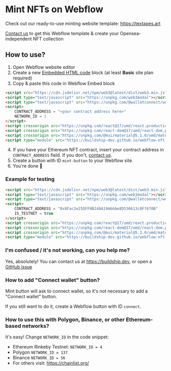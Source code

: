 # Mint NFTs on Webflow

Check out our ready-to-use minting website template: https://textapes.art

[Contact us](https://buildship.dev) to get this Webflow template & create your Opensea-independent NFT collection

## How to use?
1. Open Webflow website editor
2. Create a new [Embedded HTML code](https://university.webflow.com/lesson/custom-code-embed) block (at least **Basic** site plan required)
3. Copy & paste this code in Webflow Embed block
```html
<script src="https://cdn.jsdelivr.net/npm/web3@latest/dist/web3.min.js"></script>
<script type="text/javascript" src="https://unpkg.com/web3modal"></script>
<script type="text/javascript" src="https://unpkg.com/@walletconnect/web3-provider"></script>
<script>
    CONTRACT_ADDRESS = "<your contract address here>"
    NETWORK_ID = 1
</script>
<script crossorigin src="https://unpkg.com/react@17/umd/react.production.min.js"></script>
<script crossorigin src="https://unpkg.com/react-dom@17/umd/react-dom.production.min.js"></script>
<script crossorigin src="https://unpkg.com/@mui/material@5.1.0/umd/material-ui.production.min.js"></script>
<script type="module" src="https://buildship-dev.github.io/webflow-nft-components/mint/index.js"></script>
```
4. If you have your Ethereum NFT contract, insert your contract address in `CONTRACT_ADDRESS` field. If you don't, [contact us](https://buildship.dev).
5. Create a button with ID `mint-button` to your Webflow site.
6. You're done 🎉


### Example for testing
```html
<script src="https://cdn.jsdelivr.net/npm/web3@latest/dist/web3.min.js"></script>
<script type="text/javascript" src="https://unpkg.com/web3modal"></script>
<script type="text/javascript" src="https://unpkg.com/@walletconnect/web3-provider"></script>
<script>
    CONTRACT_ADDRESS = "0x8Fac2e25DFF0B248A19A66Ae8D530613c8Ff670B"
    IS_TESTNET = true
</script>
<script crossorigin src="https://unpkg.com/react@17/umd/react.production.min.js"></script>
<script crossorigin src="https://unpkg.com/react-dom@17/umd/react-dom.production.min.js"></script>
<script crossorigin src="https://unpkg.com/@mui/material@5.1.0/umd/material-ui.production.min.js"></script>
<script type="module" src="https://buildship-dev.github.io/webflow-nft-components/mint/index.js"></script>
```

### I'm confused / it's not working, can you help me?
Yes, absolutely! You can contact us at https://buildship.dev, or open a [GitHub issue](https://github.com/buildship-dev/webflow-nft-components/issues/new)

### How to add "Connect wallet" button?
Mint button will ask to connect wallet, so it's not necessary to add a "Connect wallet" button. 

If you still want to do it, create a Webflow button with ID `connect`.

### How to use this with Polygon, Binance, or other Ethereum-based networks?
It's easy! Change `NETWORK_ID` in the code snippet:

- Ethereum Rinkeby Testnet: `NETWORK_ID = 4`
- Polygon `NETWORK_ID = 137`
- Binance `NETWORK_ID = 56`
- For others visit: https://chainlist.org/
